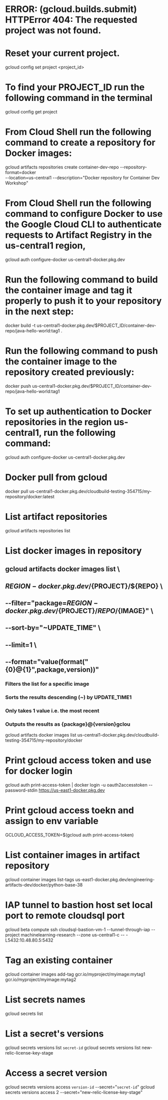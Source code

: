 # ERROR: (gcloud.builds.submit) HTTPError 404: The requested project was not found.
# Reset your current project.
gcloud config set project <project_id>

# To find your PROJECT_ID run the following command in the terminal
gcloud config get project

# From Cloud Shell run the following command to create a repository for Docker images:
gcloud artifacts repositories create container-dev-repo --repository-format=docker \
--location=us-central1 --description="Docker repository for Container Dev Workshop"


# From Cloud Shell run the following command to configure Docker to use the Google Cloud CLI to authenticate requests to Artifact Registry in the us-central1 region,
gcloud auth configure-docker us-central1-docker.pkg.dev

# Run the following command to build the container image and tag it properly to push it to your repository in the next step:
docker build -t us-central1-docker.pkg.dev/$PROJECT_ID/container-dev-repo/java-hello-world:tag1 .

# Run the following command to push the container image to the repository created previously:
docker push us-central1-docker.pkg.dev/$PROJECT_ID/container-dev-repo/java-hello-world:tag1

# To set up authentication to Docker repositories in the region us-central1, run the following command:
gcloud auth configure-docker us-central1-docker.pkg.dev

# Docker pull from gcloud
docker pull us-central1-docker.pkg.dev/cloudbuild-testing-354715/my-repository/docker:latest

# List artifact repositories
gcloud artifacts repositories list

# List docker images in repository
## gcloud artifacts docker images list \
## ${REGION}-docker.pkg.dev/${PROJECT}/${REPO} \
## --filter="package=${REGION}-docker.pkg.dev/${PROJECT}/${REPO}/${IMAGE}" \
## --sort-by="~UPDATE_TIME" \
## --limit=1 \
## --format="value(format("{0}@{1}",package,version))"
### Filters the list for a specific image
### Sorts the results descending (~) by UPDATE_TIME1
### Only takes 1 value i.e. the most recent
### Outputs the results as {package}@{version}gclou
gcloud artifacts docker images list us-central1-docker.pkg.dev/cloudbuild-testing-354715/my-repository/docker


# Print gcloud access token and use for docker login
gcloud auth print-access-token | docker login -u oauth2accesstoken --password-stdin https://us-east1-docker.pkg.dev

# Print gcloud access toekn and assign to env variable
GCLOUD_ACCESS_TOKEN=$(gcloud auth print-access-token)

# List container images in artifact repository

gcloud container images list-tags us-east1-docker.pkg.dev/engineering-artifacts-dev/docker/python-base-38

# IAP tunnel to bastion host set local port to remote cloudsql port
gcloud beta compute ssh cloudsql-bastion-vm-1 --tunnel-through-iap --project machinelearning-research --zone us-central1-c -- -L5432:10.48.80.5:5432

# Tag an existing container
gcloud container images add-tag gcr.io/myproject/myimage:mytag1 \
gcr.io/myproject/myimage:mytag2

# List secrets names
gcloud secrets list

# List a secret's versions
gcloud secrets versions list `secret-id`
gcloud secrets versions list new-relic-license-key-stage

# Access a secret version
gcloud secrets versions access `version-id` --secret="`secret-id`"
gcloud secrets versions access 2 --secret="new-relic-license-key-stage"
